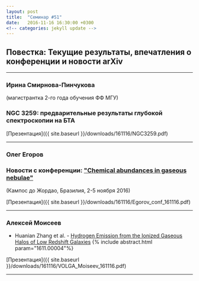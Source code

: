 ```yaml
---
layout: post
title:  "Семинар #51"
date:   2016-11-16 16:30:00 +0300
<!-- categories: jekyll update -->
---
```

## Повестка: Текущие результаты, впечатления о конференции и новости arXiv

***

### **Ирина Смирнова-Пинчукова**
(магистрантка 2-го года обучения ФФ МГУ)

### NGC 3259: предварительные результаты глубокой спектроскопии на БТА

[Презентация]({{ site.baseurl  }}/downloads/161116/NGC3259.pdf)

***


### **Олег Егоров**

### Новости с конференции: ["Chemical abundances in gaseous nebulae"](http://www.univap.br/universidade/instituto-de-pesquisa/agenda-e-eventos/chemical-abundances-in-gaseous-nebulae.html)

(Кампос до Жордао, Бразилия, 2-5 ноября 2016)

[Презентация]({{ site.baseurl  }}/downloads/161116/Egorov_conf_161116.pdf)

***

### **Алексей Моисеев**

- Huanian Zhang et al. - [Hydrogen Emission from the Ionized Gaseous Halos of Low Redshift Galaxies](http://arxiv.org/abs/1611.00004)
{% include abstract.html param="1611.00004"%}

[Презентация]({{ site.baseurl  }}/downloads/161116/VOLGA_Moiseev_161116.pdf)

***
